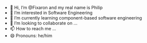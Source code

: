 - 👋 Hi, I’m @Fixaron and my real name is Philip
- 👀 I’m interested in Software Engineering
- 🌱 I’m currently learning component-based software engineering
- 💞️ I’m looking to collaborate on ...
- 📫 How to reach me ...
- 😄 Pronouns: he/him

<!---
Fixaron/Fixaron is a ✨ special ✨ repository because its `README.md` (this file) appears on your GitHub profile.
You can click the Preview link to take a look at your changes.
--->

